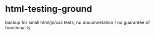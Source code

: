 # html-testing-ground
backup for small html/js/css tests, no documnetation / no guarantee of functionality
